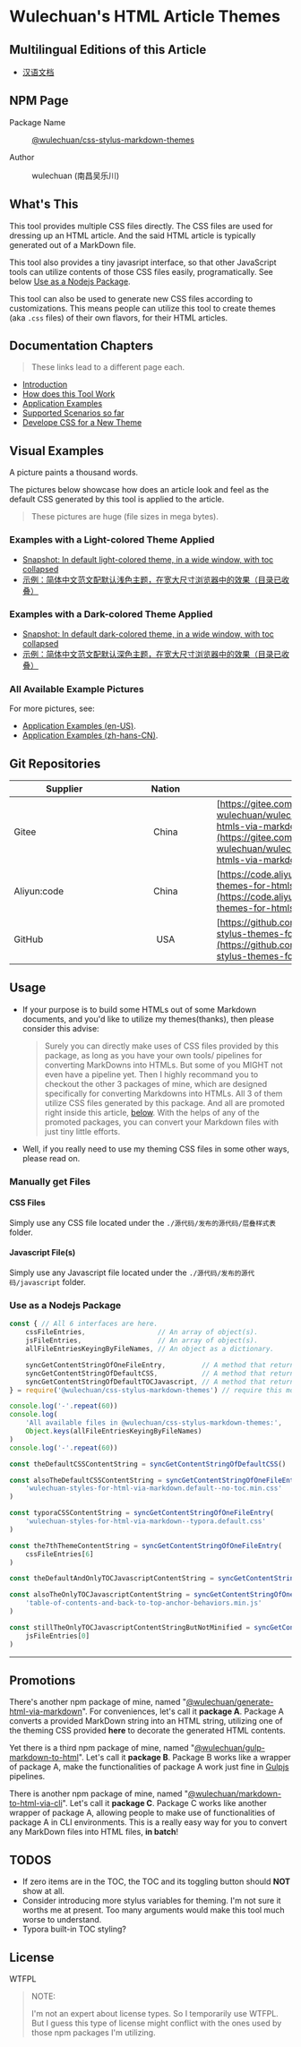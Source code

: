 <link rel="stylesheet" href="./源代码/发布的源代码/层叠样式表/wulechuan-styles-for-html-via-markdown--vscode.default.min.css">

# Wulechuan's HTML Article Themes


## Multilingual Editions of this Article

- [汉语文档](../../../ReadMe.md)




## NPM Page

<dl>
<dt>Package Name</dt>
<dd>

[@wulechuan/css-stylus-markdown-themes](https://www.npmjs.com/package/@wulechuan/css-stylus-markdown-themes)

</dd>
<dt>Author</dt>
<dd><p>wulechuan (南昌吴乐川)</p></dd>
</dl>


## What's This

This tool provides multiple CSS files directly. The CSS files are used for dressing up an HTML article. And the said HTML article is typically generated out of a MarkDown file.

This tool also provides a tiny javasript interface, so that other JavaScript tools can utilize contents of those CSS files easily, programatically. See below [Use as a Nodejs Package](#use-as-a-nodejs-package).

This tool can also be used to generate new CSS files according to customizations. This means people can utilize this tool to create themes (aka `.css` files) of their own flavors, for their HTML articles.



## Documentation Chapters

> These links lead to a different page each.

- [Introduction](./introduction.md)
- [How does this Tool Work](./how-does-this-tool-work.md)
- [Application Examples](./application-examples.md)
- [Supported Scenarios so far](./supported-scenarios.md)
- [Develope CSS for a New Theme](./develope-css-for-a-new-theme.md)




## Visual Examples

A picture paints a thousand words.

The pictures below showcase how does an article look and feel as the default CSS generated by this tool is applied to the article.

> These pictures are huge (file sizes in mega bytes).

### Examples with a Light-colored Theme Applied


- [Snapshot: In default light-colored theme, in a wide window, with toc collapsed](./文档/文章排版与配色效果示例集/以-html-格式渲染好的文章成品/各文章最终呈现效果之截图/example_en-US_default-light-colored-theme_1-in-a-wide-window_with-toc-collapsed.png)
- [示例：简体中文范文配默认浅色主题，在宽大尺寸浏览器中的效果（目录已收叠）](./文档/文章排版与配色效果示例集/以-html-格式渲染好的文章成品/各文章最终呈现效果之截图/示例：简体中文范文配默认浅色主题，1-在宽大尺寸浏览器中的效果（目录已收叠）.png)

### Examples with a Dark-colored Theme Applied

- [Snapshot: In default dark-colored theme, in a wide window, with toc collapsed](./文档/文章排版与配色效果示例集/以-html-格式渲染好的文章成品/各文章最终呈现效果之截图/example_en-US_default-dark-colored-theme_1-in-a-wide-window_with-toc-collapsed.png)
- [示例：简体中文范文配默认深色主题，在宽大尺寸浏览器中的效果（目录已收叠）](./文档/文章排版与配色效果示例集/以-html-格式渲染好的文章成品/各文章最终呈现效果之截图/示例：简体中文范文配默认深色主题，1-在宽大尺寸浏览器中的效果（目录已收叠）.png)


### All Available Example Pictures

For more pictures, see:

- [Application Examples (en-US)](./application-examples.md).
- [Application Examples (zh-hans-CN)](../汉语/关于文章排版与配色效果示例集的说明.md).



## Git Repositories

| <span style="display:inline-block;width:180px;">Supplier</span> | <span style="display:inline-block;width:150px;">Nation</span> | URI |
| ---------- | :----------: | ------- |
| Gitee       | China | [https://gitee.com/nanchang-wulechuan/wulechuan-css-stylus-themes-for-htmls-via-markdowns](https://gitee.com/nanchang-wulechuan/wulechuan-css-stylus-themes-for-htmls-via-markdowns) |
| Aliyun:code | China | [https://code.aliyun.com/wulechuan/wulechuan-themes-for-htmls-via-markdowns](https://code.aliyun.com/wulechuan/wulechuan-themes-for-htmls-via-markdowns) |
| GitHub | USA | [https://github.com/wulechuan/wulechuan-css-stylus-themes-for-htmls-via-markdowns](https://github.com/wulechuan/wulechuan-css-stylus-themes-for-htmls-via-markdowns) |




## Usage

- If your purpose is to build some HTMLs out of some Markdown documents, and you'd like to utilize my themes(thanks), then please consider this advise:

    > Surely you can directly make uses of CSS files provided by this package, as long as you have your own tools/ pipelines for converting MarkDowns into HTMLs. But some of you MIGHT not even have a pipeline yet. Then I highly recommand you to checkout the other 3 packages of mine, which are designed specifically for converting Markdowns into HTMLs. All 3 of them utilize CSS files generated by this package. And all are promoted right inside this article, [below](#promotions). With the helps of any of the promoted packages, you can convert your Markdown files with just tiny little efforts.

- Well, if you really need to use my theming CSS files in some other ways, please read on.

### Manually get Files

#### CSS Files

Simply use any CSS file located under the `./源代码/发布的源代码/层叠样式表` folder.

#### Javascript File(s)

Simply use any Javascript file located under the `./源代码/发布的源代码/javascript` folder.



### Use as a Nodejs Package

```js
const { // All 6 interfaces are here.
    cssFileEntries,                  // An array of object(s).
    jsFileEntries,                   // An array of object(s).
    allFileEntriesKeyingByFileNames, // An object as a dictionary.

    syncGetContentStringOfOneFileEntry,         // A method that returns a string.
    syncGetContentStringOfDefaultCSS,           // A method that returns a string.
    syncGetContentStringOfDefaultTOCJavascript, // A method that returns a string.
} = require('@wulechuan/css-stylus-markdown-themes') // require this module

console.log('-'.repeat(60))
console.log(
    'All available files in @wulechuan/css-stylus-markdown-themes:',
    Object.keys(allFileEntriesKeyingByFileNames)
)
console.log('-'.repeat(60))

const theDefaultCSSContentString = syncGetContentStringOfDefaultCSS()

const alsoTheDefaultCSSContentString = syncGetContentStringOfOneFileEntry(
    'wulechuan-styles-for-html-via-markdown.default--no-toc.min.css'
)

const typoraCSSContentString = syncGetContentStringOfOneFileEntry(
    'wulechuan-styles-for-html-via-markdown--typora.default.css'
)

const the7thThemeContentString = syncGetContentStringOfOneFileEntry(
    cssFileEntries[6]
)

const theDefaultAndOnlyTOCJavascriptContentString = syncGetContentStringOfDefaultTOCJavascript()

const alsoTheOnlyTOCJavascriptContentString = syncGetContentStringOfOneFileEntry(
    'table-of-contents-and-back-to-top-anchor-behaviors.min.js'
)

const stillTheOnlyTOCJavascriptContentStringButNotMinified = syncGetContentStringOfOneFileEntry(
    jsFileEntries[0]
)
```


-----


## Promotions

There's another npm package of mine, named "[@wulechuan/generate-html-via-markdown](https://www.npmjs.com/package/@wulechuan/generate-html-via-markdown)". For conveniences, let's call it **package A**. Package A converts a provided MarkDown string into an HTML string, utilizing one of the theming CSS provided **here** to decorate the generated HTML contents.

Yet there is a third npm package of mine, named "[@wulechuan/gulp-markdown-to-html](https://www.npmjs.com/package/@wulechuan/gulp-markdown-to-html)". Let's call it **package B**. Package B works like a wrapper of package A, make the functionalities of package A work just fine in [Gulpjs](https://gulpjs.com) pipelines.

There is another npm package of mine, named "[@wulechuan/markdown-to-html-via-cli](https://www.npmjs.com/package/@wulechuan/markdown-to-html-via-cli)". Let's call it **package C**. Package C works like another wrapper of package A, allowing people to make use of functionalities of package A in CLI environments. This is a really easy way for you to convert any MarkDown files into HTML files, **in batch**!


## TODOS

- If zero items are in the TOC, the TOC and its toggling button should **NOT** show at all.
- Consider introducing more stylus variables for theming. I'm not sure it worths me at present. Too many arguments would make this tool much worse to understand.
- Typora built-in TOC styling?



## License

WTFPL

> NOTE:
>
> I'm not an expert about license types. So I temporarily use WTFPL. But I guess this type of license might conflict with the ones used by those npm packages I'm utilizing.

